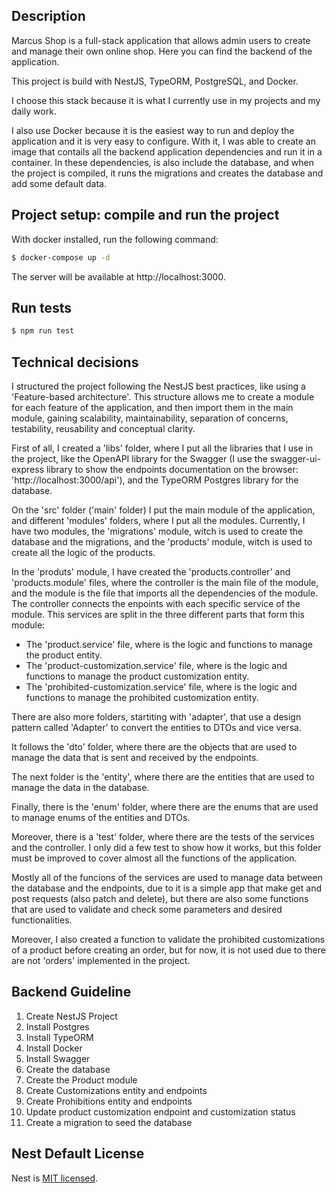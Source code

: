 ## Description

Marcus Shop is a full-stack application that allows admin users to create and manage their own online shop.
Here you can find the backend of the application.

This project is build with NestJS, TypeORM, PostgreSQL, and Docker.

I choose this stack because it is what I currently use in my projects and my daily work.

I also use Docker because it is the easiest way to run and deploy the application and it is very easy to configure. With it, I was
able to create an image that contails all the backend application dependencies and run it in a container. In these dependencies, is also include
the database, and when the project is compiled, it runs the migrations and creates the database and add some default data.


## Project setup: compile and run the project

With docker installed, run the following command:

```bash
$ docker-compose up -d
```

The server will be available at http://localhost:3000.


## Run tests

```bash
$ npm run test
```


## Technical decisions

I structured the project following the NestJS best practices, like using a 'Feature-based architecture'. This structure allows me to create a module for each feature of the application, and then import them in the main module, gaining scalability, maintainability, separation of concerns, testability, reusability and conceptual clarity.

First of all, I created a 'libs' folder, where I put all the libraries that I use in the project, like the OpenAPI library for the Swagger (I use the swagger-ui-express library to show the endpoints documentation on the browser: 'http://localhost:3000/api'), and the TypeORM Postgres library for the database.

On the 'src' folder ('main' folder) I put the main module of the application, and different 'modules' folders, where I put all the modules. Currently, I have two modules, the 'migrations' module, witch is used to create the database and the migrations, and the 'products' module, witch is used to create all the logic of the products.

In the 'produts' module, I have created the 'products.controller' and 'products.module' files, where the controller is the main file of the module, and the module is the file that imports all the dependencies of the module. The controller connects the enpoints with each specific service of the module. This services are split in the three different parts that form this module:
  - The 'product.service' file, where is the logic and functions to manage the product entity.
  - The 'product-customization.service' file, where is the logic and functions to manage the product customization entity.
  - The 'prohibited-customization.service' file, where is the logic and functions to manage the prohibited customization entity.

There are also more folders, startiting with 'adapter', that use a design pattern called 'Adapter' to convert the entities to DTOs and vice versa.

It follows the 'dto' folder, where there are the objects that are used to manage the data that is sent and received by the endpoints.

The next folder is the 'entity', where there are the entities that are used to manage the data in the database.

Finally, there is the 'enum' folder, where there are the enums that are used to manage enums of the entities and DTOs.

Moreover, there is a 'test' folder, where there are the tests of the services and the controller. I only did a few test to show how it works, but this folder must be improved to cover almost all the functions of the application.

Mostly all of the funcions of the services are used to manage data between the database and the endpoints, due to it is a simple app that make get and post requests (also patch and delete), but there are also some functions that are used to validate and check some parameters and desired functionalities.

Moreover, I also created a function to validate the prohibited customizations of a product before creating an order, but for now, it is not used due to there are not 'orders' implemented in the project.


## Backend Guideline

1. Create NestJS Project
2. Install Postgres
3. Install TypeORM
4. Install Docker
5. Install Swagger
6. Create the database
7. Create the Product module
8. Create Customizations entity and endpoints
9. Create Prohibitions entity and endpoints
10. Update product customization endpoint and customization status
11. Create a migration to seed the database


## Nest Default License

Nest is [MIT licensed](https://github.com/nestjs/nest/blob/master/LICENSE).
